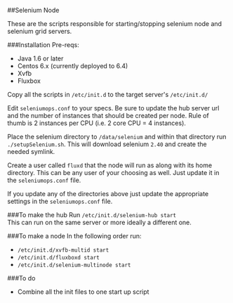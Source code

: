 ##Selenium Node

These are the scripts responsible for starting/stopping selenium node and selenium grid servers.

###Installation
Pre-reqs: 

- Java 1.6 or later
- Centos 6.x (currently deployed to 6.4)
- Xvfb
- Fluxbox

Copy all the scripts in `/etc/init.d` to the target server's `/etc/init.d/`

Edit `seleniumops.conf` to your specs. Be sure to update the hub server url and the number of instances that should be created per node. Rule of thumb is 2 instances per CPU (i.e. 2 core CPU = 4 instances).

Place the selenium directory to `/data/selenium` and within that directory run `./setupSelenium.sh`. This will 
download selenium `2.40` and create the needed symlink.

Create a user called `fluxd` that the node will run as along with its home directory. This can be any user of your choosing as well. Just update it in the `seleniumops.conf` file.

If you update any of the directories above just update the appropriate settings in the `seleniumops.conf` file.

###To make the hub
Run `/etc/init.d/selenium-hub start`  
This can run on the same server or more ideally a different one.

###To make a node
In the following order run:

- `/etc/init.d/xvfb-multid start`
- `/etc/init.d/fluxboxd start`
- `/etc/init.d/selenium-multinode start`

###To do

- Combine all the init files to one start up script
